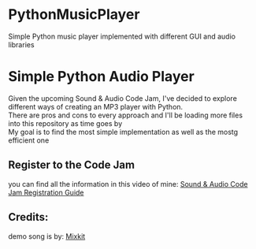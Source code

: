 # PythonMusicPlayer
Simple Python music player implemented with different GUI and audio libraries

<h1>Simple Python Audio Player</h1>

<p>
Given the upcoming Sound & Audio Code Jam, I've decided to explore different ways of creating an MP3 player with Python.
<br>
There are pros and cons to every approach and I'll be loading more files into this repository as time goes by
<br>
My goal is to find the most simple implementation as well as the mostg efficient one
</p>

<h2>Register to the Code Jam</h2>
you can find all the information in this video of mine:
<a href="https://youtu.be/tRlEkCLQ-fk" target="_blank">Sound & Audio Code Jam Registration Guide</a>

<h2>Credits:</h2>
demo song is by: <a href="https://mixkit.co" target="_blank">Mixkit</a>
